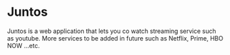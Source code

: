 # Juntos
Juntos is a web application that lets you co watch streaming service such as youtube. More services to be added in future such as Netflix, Prime, HBO NOW ...etc.
